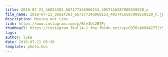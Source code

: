 ```yaml
---
title: 2018-07-21_36824383_667177346968153_4957416587809259520_n
file_name: 2018-07-21_36824383_667177346968153_4957416587809259520_n.jpg
description: Moving out time
link: https://www.instagram.com/p/Ble3Us2BTPj
thumbnail: https://instagram.fkul14-1.fna.fbcdn.net/vp/6976c4b0d42752c546c02fe4455f5de4/5BFAD83F/t51.2885-15/sh0.08/e35/s640x640/36824383_667177346968153_4957416587809259520_n.jpg?ig_cache_key=MTgyODE0MTgxMzg1NzU5NjM4Nw%3D%3D.2
tags: 
author: luke
date: 2018-07-21 05:38
template: photo.hbs
---
```

